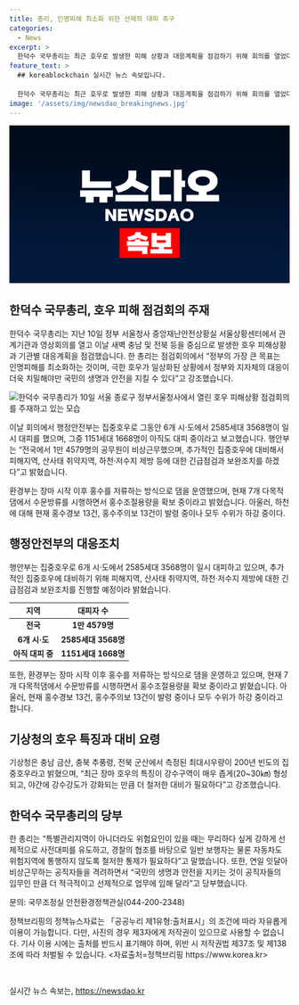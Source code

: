 ```yaml
---
title: 총리, 인명피해 최소화 위한 선제적 대피 촉구
categories:
  - News
excerpt: >
  한덕수 국무총리는 최근 호우로 발생한 피해 상황과 대응계획을 점검하기 위해 회의를 열었다. 행정안전부는 6개 시·도에서 2585세대 3568명의 대피를 보고, 환경부는 댐을 활용하여 홍수를 조절 중이다. 기상청은 집중호우에 대한 경보를 발령하고, 한 총리는 대피와 통제에 대한 적극적인 대책이 필요하다고 당부했다. 이번 상황에서 공무원의 비상근무가 중요한 역할을 했으며, 이에 대한 지속적인 대비가 필요하다고 강조했다.
feature_text: >
  ## koreablockchain 실시간 뉴스 속보입니다.

  한덕수 국무총리는 최근 호우로 발생한 피해 상황과 대응계획을 점검하기 위해 회의를 열었다. 행정안전부는 6개 시·도에서 2585세대 3568명의 대피를 보고, 환경부는 댐을 활용하여 홍수를 조절 중이다. 기상청은 집중호우에 대한 경보를 발령하고, 한 총리는 대피와 통제에 대한 적극적인 대책이 필요하다고 당부했다. 이번 상황에서 공무원의 비상근무가 중요한 역할을 했으며, 이에 대한 지속적인 대비가 필요하다고 강조했다.
image: '/assets/img/newsdao_breakingnews.jpg'
---
```


<p><img src="/assets/img/newsdao_breakingnews.jpg" alt="koreablockchain 속보" /></p>

<h2 data-ke-size="size26">한덕수 국무총리, 호우 피해 점검회의 주재</h2>

<p data-ke-size="size16">한덕수 국무총리는 지난 10일 정부 서울청사 중앙재난안전상황실 서울상황센터에서 관계기관과 영상회의를 열고 이날 새벽 충남 및 전북 등을 중심으로 발생한 호우 피해상황과 기관별 대응계획을 점검했습니다. 한 총리는 점검회의에서 “정부의 가장 큰 목표는 인명피해를 최소화하는 것이며, 극한 호우가 일상화된 상황에서 정부와 지자체의 대응이 더욱 치밀해야만 국민의 생명과 안전을 지킬 수 있다”고 강조했습니다.</p>

<p><img src="https://https://www.korea.kr/newsWeb/resources/attaches/202108/10/c6051504-7fc2-4a07-bcb7-780c3dc16f05.jpg" alt="한덕수 국무총리가 10일 서울 종로구 정부서울청사에서 열린 호우 피해상황 점검회의를 주재하고 있는 모습" style="width: 600px; height: 400px;"></p>

<p data-ke-size="size16">이날 회의에서 행정안전부는 집중호우로 그동안 6개 시·도에서 2585세대 3568명이 일시 대피를 했으며, 그중 1151세대 1668명이 아직도 대피 중이라고 보고했습니다. 행안부는 “전국에서 1만 4579명의 공무원이 비상근무했으며, 추가적인 집중호우에 대비해서 피해지역, 산사태 취약지역, 하천·저수지 제방 등에 대한 긴급점검과 보완조치를 하겠다”고 밝혔습니다.</p>

<p data-ke-size="size16">환경부는 장마 시작 이후 홍수를 저류하는 방식으로 댐을 운영했으며, 현재 7개 다목적댐에서 수문방류를 시행하면서 홍수조절용량을 확보 중이라고 밝혔습니다. 아울러, 하천에 대해 현재 홍수경보 13건, 홍수주의보 13건이 발령 중이나 모두 수위가 하강 중이다.</p>

<h2 data-ke-size="size26">행정안전부의 대응조치</h2>

<p data-ke-size="size16">행안부는 집중호우로 6개 시·도에서 2585세대 3568명이 일시 대피하고 있으며, 추가적인 집중호우에 대비하기 위해 피해지역, 산사태 취약지역, 하천·저수지 제방에 대한 긴급점검과 보완조치를 진행할 예정이라 밝혔습니다.</p>

<table>
<thead>
  <tr>
    <th><b>지역</b></th>
    <th><b>대피자 수</b></th>
  </tr>
</thead>
  <tr>
    <td style="text-align: center; height: 17px;"><b>전국</b></td>
    <td style="text-align: center; height: 17px;"><b>1만 4579명</b></td>
  </tr>
  <tr>
    <td style="text-align: center; height: 17px;"><b>6개 시·도</b></td>
    <td style="text-align: center; height: 17px;"><b>2585세대 3568명</b></td>
  </tr>
  <tr>
    <td style="text-align: center; height: 17px;"><b>아직 대피 중</b></td>
    <td style="text-align: center; height: 17px;"><b>1151세대 1668명</b></td>
  </tr>
</table>

<p data-ke-size="size16">또한, 환경부는 장마 시작 이후 홍수를 저류하는 방식으로 댐을 운영하고 있으며, 현재 7개 다목적댐에서 수문방류를 시행하면서 홍수조절용량을 확보 중이라고 밝혔습니다. 아울러, 현재 홍수경보 13건, 홍수주의보 13건이 발령 중이나 모두 수위가 하강 중이라고 합니다.</p>

<h2 data-ke-size="size26">기상청의 호우 특징과 대비 요령</h2>

<p data-ke-size="size16">기상청은 충남 금산, 충북 추풍령, 전북 군산에서 측정된 최대시우량이 200년 빈도의 집중호우라고 밝혔으며, “최근 장마 호우의 특징이 강수구역이 매우 좁게(20~30㎞) 형성되고, 야간에 강수강도가 강화되는 만큼 더 철저한 대비가 필요하다”고 강조했습니다.</p>

<h2 data-ke-size="size26">한덕수 국무총리의 당부</h2>

<p data-ke-size="size16">한 총리는 “특별관리지역이 아니더라도 위험요인이 있을 때는 무리하다 싶게 강하게 선제적으로 사전대피를 유도하고, 경찰의 협조를 바탕으로 일반 보행자는 물론 자동차도 위험지역에 통행하지 않도록 철저한 통제가 필요하다”고 말했습니다. 또한, 연일 잇달아 비상근무하는 공직자들을 격려하면서 “국민의 생명과 안전을 지키는 것이 공직자들의 임무인 만큼 더 적극적이고 선제적으로 업무에 임해 달라”고 당부했습니다.</p>

<p data-ke-size="size16">문의: 국무조정실 안전환경정책관실(044-200-2348)</p>

<p data-ke-size="size16">정책브리핑의 정책뉴스자료는 「공공누리 제1유형:출처표시」의 조건에 따라 자유롭게 이용이 가능합니다. 다만, 사진의 경우 제3자에게 저작권이 있으므로 사용할 수 없습니다. 기사 이용 시에는 출처를 반드시 표기해야 하며, 위반 시 저작권법 제37조 및 제138조에 따라 처벌될 수 있습니다. <자료출처=정책브리핑 https://www.korea.kr></p>

<p data-ke-size="size16">&nbsp;</p>
실시간 뉴스 속보는, <a href="https://newsdao.kr" rel="dofollow">https://newsdao.kr</a>


